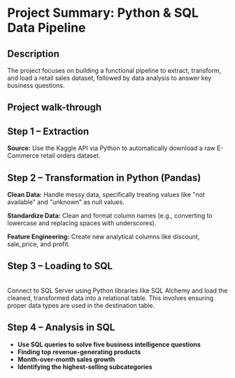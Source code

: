 <h1>Project Summary: Python & SQL Data Pipeline</h1>



<h2>Description</h2>
The project focuses on building a functional pipeline to extract, transform, and load a retail sales dataset, followed by data analysis to answer key business questions.

<h2>Project walk-through</h2>

## Step 1 – Extraction

**Source:** Use the Kaggle API via Python to automatically download a raw E-Commerce retail orders dataset.

## Step 2 – Transformation in Python (Pandas)

**Clean Data:** Handle messy data, specifically treating values like "not available" and "unknown" as null values. 

**Standardize Data:** Clean and format column names (e.g., converting to lowercase and replacing spaces with underscores).  

**Feature Engineering:**  Create new analytical columns like discount, sale_price, and profit.

## Step 3 –  Loading to SQL
 <br />Connect to SQL Server using Python libraries like SQL Alchemy and load the cleaned, transformed data into a relational table. This involves ensuring proper data types are used in the destination table.<br />

## Step 4 – Analysis in SQL
- <b>Use SQL queries to solve five business intelligence questions</b>
- <b>Finding top revenue-generating products</b>
- <b>Month-over-month sales growth</b>
- <b>Identifying the highest-selling subcategories</b>
